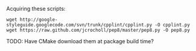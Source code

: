 Acquiring these scripts:

    wget http://google-styleguide.googlecode.com/svn/trunk/cpplint/cpplint.py -O cpplint.py
    wget https://raw.github.com/jcrocholl/pep8/master/pep8.py -O pep8.py

TODO: Have CMake download them at package build time?
